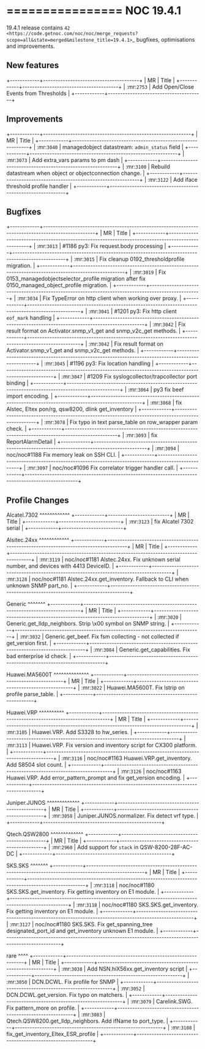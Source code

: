 

================
NOC 19.4.1
================

19.4.1 release contains
`42 <https://code.getnoc.com/noc/noc/merge_requests?scope=all&state=merged&milestone_title=19.4.1>`_
bugfixes, optimisations and improvements.


New features
------------
+------------+---------------------------------------+
| MR         | Title                                 |
+------------+---------------------------------------+
| :mr:`2753` | Add Open/Close Events from Thresholds |
+------------+---------------------------------------+


Improvements
------------
+------------+------------------------------------------------------------+
| MR         | Title                                                      |
+------------+------------------------------------------------------------+
| :mr:`3040` | managedobject datastream: `admin_status` field             |
+------------+------------------------------------------------------------+
| :mr:`3073` | Add extra_vars params to pm dash                           |
+------------+------------------------------------------------------------+
| :mr:`3100` | Rebuild datastream when object or objectconnection change. |
+------------+------------------------------------------------------------+
| :mr:`3122` | Add iface threshold profile handler                        |
+------------+------------------------------------------------------------+


Bugfixes
--------
+------------+---------------------------------------------------------------------------------------------------+
| MR         | Title                                                                                             |
+------------+---------------------------------------------------------------------------------------------------+
| :mr:`3013` | #1186 py3: Fix request.body processing                                                            |
+------------+---------------------------------------------------------------------------------------------------+
| :mr:`3015` | Fix cleanup 0192_thresholdprofile migration.                                                      |
+------------+---------------------------------------------------------------------------------------------------+
| :mr:`3019` | Fix 0153_managedobjectselector_profile migration after fix 0150_managed_object_profile migration. |
+------------+---------------------------------------------------------------------------------------------------+
| :mr:`3034` | Fix TypeError on http client when working over proxy.                                             |
+------------+---------------------------------------------------------------------------------------------------+
| :mr:`3041` | #1201 py3: Fix http client `eof_mark` handling                                                    |
+------------+---------------------------------------------------------------------------------------------------+
| :mr:`3042` | Fix result format on Activator.snmp_v1_get and snmp_v2c_get methods.                              |
+------------+---------------------------------------------------------------------------------------------------+
| :mr:`3042` | Fix result format on Activator.snmp_v1_get and snmp_v2c_get methods.                              |
+------------+---------------------------------------------------------------------------------------------------+
| :mr:`3045` | #1196 py3: Fix location handling                                                                  |
+------------+---------------------------------------------------------------------------------------------------+
| :mr:`3047` | #1209 Fix syslogcollector/trapcollector port binding                                              |
+------------+---------------------------------------------------------------------------------------------------+
| :mr:`3064` | py3 fix beef import encoding.                                                                     |
+------------+---------------------------------------------------------------------------------------------------+
| :mr:`3068` | fix Alstec, Eltex pon/rg, qsw8200, dlink get_inventory                                            |
+------------+---------------------------------------------------------------------------------------------------+
| :mr:`3078` | Fix typo in text parse_table on row_wrapper param check.                                          |
+------------+---------------------------------------------------------------------------------------------------+
| :mr:`3093` | fix ReportAlarmDetail                                                                             |
+------------+---------------------------------------------------------------------------------------------------+
| :mr:`3094` | noc/noc#1188 Fix memory leak on SSH CLI.                                                          |
+------------+---------------------------------------------------------------------------------------------------+
| :mr:`3097` | noc/noc#1096 Fix correlator trigger handler call.                                                 |
+------------+---------------------------------------------------------------------------------------------------+


Profile Changes
---------------


Alcatel.7302
^^^^^^^^^^^^
+------------+-------------------------+
| MR         | Title                   |
+------------+-------------------------+
| :mr:`3123` | fix Alcatel 7302 serial |
+------------+-------------------------+



Alsitec.24xx
^^^^^^^^^^^^
+------------+--------------------------------------------------------------------------------------+
| MR         | Title                                                                                |
+------------+--------------------------------------------------------------------------------------+
| :mr:`3119` | noc/noc#1181 Alstec.24xx. Fix unknown serial number, and devices with 4413 DeviceID. |
+------------+--------------------------------------------------------------------------------------+
| :mr:`3128` | noc/noc#1181 Alstec.24xx.get_inventory. Fallback to CLI when unknown SNMP part_no.   |
+------------+--------------------------------------------------------------------------------------+



Generic
^^^^^^^
+------------+----------------------------------------------------------------------------+
| MR         | Title                                                                      |
+------------+----------------------------------------------------------------------------+
| :mr:`3020` | Generic.get_lldp_neighbors. Strip \x00 symbol on SNMP string.              |
+------------+----------------------------------------------------------------------------+
| :mr:`3032` | Generic.get_beef. Fix fsm collecting - not collected if get_version first. |
+------------+----------------------------------------------------------------------------+
| :mr:`3084` | Generic.get_capabilities. Fix bad enterprise id check.                     |
+------------+----------------------------------------------------------------------------+



Huawei.MA5600T
^^^^^^^^^^^^^^
+------------+----------------------------------------------------+
| MR         | Title                                              |
+------------+----------------------------------------------------+
| :mr:`3022` | Huawei.MA5600T. Fix lstrip on profile parse_table. |
+------------+----------------------------------------------------+



Huawei.VRP
^^^^^^^^^^
+------------+---------------------------------------------------------------------------------+
| MR         | Title                                                                           |
+------------+---------------------------------------------------------------------------------+
| :mr:`3105` | Huawei.VRP. Add S3328 to hw_series.                                             |
+------------+---------------------------------------------------------------------------------+
| :mr:`3113` | Huawei.VRP. Fix version and inventory script for CX300 platform.                |
+------------+---------------------------------------------------------------------------------+
| :mr:`3116` | noc/noc#1163 Huawei.VRP.get_inventory. Add S8504 slot count.                    |
+------------+---------------------------------------------------------------------------------+
| :mr:`3126` | noc/noc#1163 Huawei.VRP. Add error_pattern_prompt and fix get_version encoding. |
+------------+---------------------------------------------------------------------------------+



Juniper.JUNOS
^^^^^^^^^^^^^
+------------+------------------------------------------------+
| MR         | Title                                          |
+------------+------------------------------------------------+
| :mr:`3058` | Juniper.JUNOS.normalizer. Fix detect vrf type. |
+------------+------------------------------------------------+



Qtech.QSW2800
^^^^^^^^^^^^^
+------------+-----------------------------------------------+
| MR         | Title                                         |
+------------+-----------------------------------------------+
| :mr:`2960` | Add support for `stack` in QSW-8200-28F-AC-DC |
+------------+-----------------------------------------------+



SKS.SKS
^^^^^^^
+------------+-----------------------------------------------------------------------------------------------------+
| MR         | Title                                                                                               |
+------------+-----------------------------------------------------------------------------------------------------+
| :mr:`3118` | noc/noc#1180 SKS.SKS.get_inventory. Fix getting inventory on E1 module.                             |
+------------+-----------------------------------------------------------------------------------------------------+
| :mr:`3118` | noc/noc#1180 SKS.SKS.get_inventory. Fix getting inventory on E1 module.                             |
+------------+-----------------------------------------------------------------------------------------------------+
| :mr:`3127` | noc/noc#1180 SKS.SKS. Fix get_spanning_tree designated_port_id and get_inventory unknown E1 module. |
+------------+-----------------------------------------------------------------------------------------------------+



rare
^^^^
+------------+------------------------------------------------------------+
| MR         | Title                                                      |
+------------+------------------------------------------------------------+
| :mr:`3038` | Add NSN.hiX56xx.get_inventory script                       |
+------------+------------------------------------------------------------+
| :mr:`3050` | DCN.DCWL. Fix profile for SNMP                             |
+------------+------------------------------------------------------------+
| :mr:`3052` | DCN.DCWL.get_version. Fix typo on matchers.                |
+------------+------------------------------------------------------------+
| :mr:`3079` | Carelink.SWG. Fix pattern_more on profile.                 |
+------------+------------------------------------------------------------+
| :mr:`3083` | Qtech.QSW8200.get_lldp_neighbors. Add ifName to port_type. |
+------------+------------------------------------------------------------+
| :mr:`3108` | fix_get_inventory_Eltex_ESR_profile                        |
+------------+------------------------------------------------------------+
